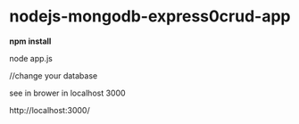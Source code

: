# nodejs-mongodb-express0crud-app
<P><strong>npm install</strong></p>

node app.js

//change your database

see in brower in localhost 3000

http://localhost:3000/
